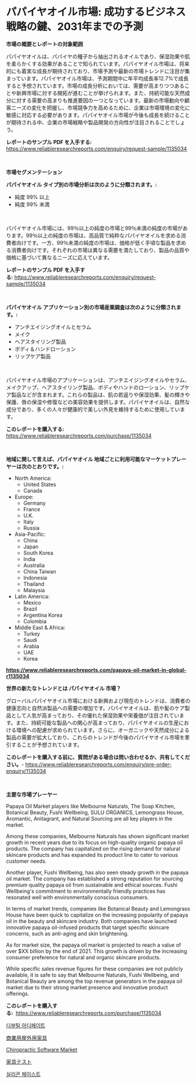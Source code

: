 <p><h1>パパイヤオイル市場: ​成功するビジネス戦略の鍵、2031年までの予測</h1></p><p><strong>市場の概要とレポートの対象範囲</strong></p>
<p><p>パパイヤオイルは、パパイヤの種子から抽出されるオイルであり、保湿効果や肌を柔らかくする効果があることで知られています。パパイヤオイル市場は、将来的にも着実な成長が期待されており、市場予測や最新の市場トレンドに注目が集まっています。パパイヤオイル市場は、予測期間中に年平均成長率12.7%で成長すると予想されています。市場の成長分析においては、需要が高まりつつあることや新興市場に対する開拓が進むことが挙げられます。また、持続可能な天然成分に対する需要の高まりも推進要因の一つとなっています。最新の市場動向や顧客ニーズの変化を把握し、市場競争力を高めるために、企業は市場環境の変化に敏感に対応する必要があります。パパイヤオイル市場が今後も成長を続けることが期待される中、企業の市場戦略や製品開発の方向性が注目されることでしょう。</p></p>
<p><strong>レポートのサンプル PDF を入手する:</strong> <a href="https://www.reliableresearchreports.com/enquiry/request-sample/1135034">https://www.reliableresearchreports.com/enquiry/request-sample/1135034</a></p>
<p>&nbsp;</p>
<p><strong>市場セグメンテーション</strong></p>
<p><strong>パパイヤオイル タイプ別の市場分析は次のように分類されます。:</strong></p>
<p><ul><li>純度 99% 以上</li><li>純度 99% 未満</li></ul></p>
<p>&nbsp;</p>
<p><p> パパイヤオイル市場には、99％以上の純度の市場と99％未満の純度の市場があります。99％以上の純度の市場は、高品質で純粋なパパイヤオイルを求める消費者向けです。一方、99％未満の純度の市場は、価格が低く手頃な製品を求める消費者向けです。それぞれの市場は異なる需要を満たしており、製品の品質や価格に基づいて異なるニーズに応えています。</p></p>
<p><strong>レポートのサンプル PDF を入手する:</strong>&nbsp;<a href="https://www.reliableresearchreports.com/enquiry/request-sample/1135034">https://www.reliableresearchreports.com/enquiry/request-sample/1135034</a></p>
<p>&nbsp;</p>
<p><strong> パパイヤオイル アプリケーション別の市場産業調査は次のように分類されます。:</strong></p>
<p><ul><li>アンチエイジングオイルとセラム</li><li>メイク</li><li>ヘアスタイリング製品</li><li>ボディ＆ハンドローション</li><li>リップケア製品</li></ul></p>
<p>&nbsp;</p>
<p><p>パパイヤオイル市場のアプリケーションは、アンチエイジングオイルやセラム、メイクアップ、ヘアスタイリング製品、ボディやハンドのローション、リップケア製品などが含まれます。これらの製品は、肌の若返りや保湿効果、髪の輝きや保護、唇の保湿や修復などの美容効果を提供します。パパイヤオイルは、自然な成分であり、多くの人々が健康的で美しい外見を維持するために使用しています。</p></p>
<p><strong>このレポートを購入する:</strong>&nbsp; <a href="https://www.reliableresearchreports.com/purchase/1135034">https://www.reliableresearchreports.com/purchase/1135034</a></p>
<p>&nbsp;</p>
<p><strong>地域に関して言えば、パパイヤオイル 地域ごとに利用可能なマーケットプレーヤーは次のとおりです。:</strong></p>
<p><ul>
    <li>
        North America:
        <ul>
            <li>United States</li>
            <li>Canada</li>
        </ul>
    </li>
    <li>
        Europe:
        <ul>
            <li>Germany</li>
            <li>France</li>
            <li>U.K.</li>
            <li>Italy</li>
            <li>Russia</li>
        </ul>
    </li>
    <li>
        Asia-Pacific:
        <ul>
            <li>China</li>
            <li>Japan</li>
            <li>South Korea</li>
            <li>India</li>
            <li>Australia</li>
            <li>China Taiwan</li>
            <li>Indonesia</li>
            <li>Thailand</li>
            <li>Malaysia</li>
        </ul>
    </li>
    <li>
        Latin America:
        <ul>
            <li>Mexico</li>
            <li>Brazil</li>
            <li>Argentina Korea</li>
            <li>Colombia</li>
        </ul>
    </li>
    <li>
        Middle East & Africa:
        <ul>
            <li>Turkey</li>
            <li>Saudi</li>
            <li>Arabia</li>
            <li>UAE</li>
            <li>Korea</li>
        </ul>
    </li>
    </ul></p>
<p><strong><a href="https://www.reliableresearchreports.com/papaya-oil-market-in-global-r1135034">https://www.reliableresearchreports.com/papaya-oil-market-in-global-r1135034</a></strong>&nbsp;</p>
<p><strong>世界の新たなトレンドとは パパイヤオイル 市場？</strong></p>
<p><p>グローバルパパイヤオイル市場における新興および現在のトレンドは、消費者の健康志向と自然派製品への需要の増加です。パパイヤオイルは、肌や髪のケア製品として人気が高まっており、その優れた保湿効果や栄養価が注目されています。また、持続可能な製品への関心が高まっており、パパイヤオイルの生産における環境への配慮が求められています。さらに、オーガニックや天然成分による製品の需要が拡大しており、これらのトレンドが今後のパパイヤオイル市場を牽引することが予想されています。</p></p>
<p><strong>このレポートを購入する前に、質問がある場合は問い合わせるか、共有してください。</strong>- <a href="https://www.reliableresearchreports.com/enquiry/pre-order-enquiry/1135034">https://www.reliableresearchreports.com/enquiry/pre-order-enquiry/1135034</a></p>
<p>&nbsp;</p>
<p><strong>主要な市場プレーヤー</strong></p>
<p><p>Papaya Oil Market players like Melbourne Naturals, The Soap Kitchen, Botanical Beauty, Fushi Wellbeing, SULU ORGANICS, Lemongrass House, Aromantic, Anitagrant, and Natural Sourcing are all key players in the market.</p><p>Among these companies, Melbourne Naturals has shown significant market growth in recent years due to its focus on high-quality organic papaya oil products. The company has capitalized on the rising demand for natural skincare products and has expanded its product line to cater to various customer needs.</p><p>Another player, Fushi Wellbeing, has also seen steady growth in the papaya oil market. The company has established a strong reputation for sourcing premium quality papaya oil from sustainable and ethical sources. Fushi Wellbeing's commitment to environmentally friendly practices has resonated well with environmentally conscious consumers.</p><p>In terms of market trends, companies like Botanical Beauty and Lemongrass House have been quick to capitalize on the increasing popularity of papaya oil in the beauty and skincare industry. Both companies have launched innovative papaya oil-infused products that target specific skincare concerns, such as anti-aging and skin brightening.</p><p>As for market size, the papaya oil market is projected to reach a value of over $XX billion by the end of 2021. This growth is driven by the increasing consumer preference for natural and organic skincare products.</p><p>While specific sales revenue figures for these companies are not publicly available, it is safe to say that Melbourne Naturals, Fushi Wellbeing, and Botanical Beauty are among the top revenue generators in the papaya oil market due to their strong market presence and innovative product offerings.</p></p>
<p><strong>このレポートを購入する:</strong>&nbsp;&nbsp;<a href="https://www.reliableresearchreports.com/purchase/1135034">https://www.reliableresearchreports.com/purchase/1135034</a></p>
<p><p><a href="https://github.com/Elenrrera7685/Market-Research-Report-List-1/blob/main/481521624337.md">디부틸 아디페이트</a></p><p><a href="https://github.com/MosesSpinka1914/Market-Research-Report-List-1/blob/main/808450226183.md">商業用屋外用家具</a></p><p><a href="https://github.com/Whitneyboyettebo9kiw7yr13/Market-Research-Report-List-2/blob/main/chiropractic-software-market.md">Chiropractic Software Market</a></p><p><a href="https://github.com/bevdtkn4419963/Market-Research-Report-List-1/blob/main/819199226182.md">家具テスト</a></p><p><a href="https://github.com/sammyUltyylrich9067856/Market-Research-Report-List-1/blob/main/280003524338.md">실리콘 페이스트</a></p></p>